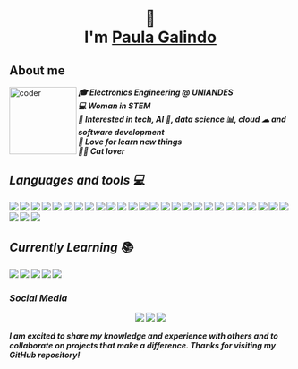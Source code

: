 <!--
**cosmiccat31/cosmiccat31** is a ✨ _special_ ✨ repository because its `README.md` (this file) appears on your GitHub profile.

Here are some ideas to get you started:

- 🔭 I’m currently working on ...
- 🌱 I’m currently learning ...
- 👯 I’m looking to collaborate on ...
- 🤔 I’m looking for help with ...
- 💬 Ask me about ...
- 📫 How to reach me: ...
- 😄 Pronouns: ...
- ⚡ Fun fact: ...
-->

<h1 align="center">👋<br> I'm  <a href="www.linkedin.com/in/paula-galindo-alvear">Paula Galindo </a></h1>

<div>
  <h2> About me  </h2>
  <div>
<img align="left" width=120px alt="coder" src="https://media.giphy.com/media/sb4jbgzuyLrsCdYkLo/giphy.gif"/>
</div>
  
  <p align="left"><i><b>
  🎓 Electronics Engineering @ UNIANDES<br>
  💻 Woman in STEM <br>
  🚩 Interested in tech, AI 🤖, data science 📊, cloud ☁ and software development <br>
  💓 Love for learn new things <br>
  🐱‍💻 Cat lover 
 

</div>
 
## Languages and tools 💻

<img src = "https://img.shields.io/badge/github-%23121011.svg?style=for-the-badge&logo=github&logoColor=white"/>

<img src = "https://img.shields.io/badge/git-%23F05033.svg?style=for-the-badge&logo=git&logoColor=white"/>

<img src = "https://img.shields.io/badge/Trello-%23026AA7.svg?style=for-the-badge&logo=Trello&logoColor=white"/>

<img src = "https://img.shields.io/badge/-RaspberryPi-C51A4A?style=for-the-badge&logo=Raspberry-Pi"/>

<img src = "https://img.shields.io/badge/Notion-%23000000.svg?style=for-the-badge&logo=notion&logoColor=white"/>

<img src = "https://img.shields.io/badge/-Arduino-00979D?style=for-the-badge&logo=Arduino&logoColor=white"/>

<img src = "https://img.shields.io/badge/Linux%20Mint-87CF3E?style=for-the-badge&logo=Linux%20Mint&logoColor=white"/>

<img src = "https://img.shields.io/badge/Microsoft_Excel-217346?style=for-the-badge&logo=microsoft-excel&logoColor=white"/>

<img src = "https://img.shields.io/badge/SciPy-%230C55A5.svg?style=for-the-badge&logo=scipy&logoColor=%white"/>

<img src = "https://img.shields.io/badge/scikit--learn-%23F7931E.svg?style=for-the-badge&logo=scikit-learn&logoColor=white"/>

<img src = "https://img.shields.io/badge/numpy-%23013243.svg?style=for-the-badge&logo=numpy&logoColor=white"/>

<img src = "https://img.shields.io/badge/Matplotlib-%23ffffff.svg?style=for-the-badge&logo=Matplotlib&logoColor=black"/>

<img src = "https://img.shields.io/badge/latex-%23008080.svg?style=for-the-badge&logo=latex&logoColor=white"/>

<img src = "https://img.shields.io/badge/python-3670A0?style=for-the-badge&logo=python&logoColor=ffdd54"/>

<img src = "https://img.shields.io/badge/latex-%23008080.svg?style=for-the-badge&logo=latex&logoColor=white"/>

<img src = "https://img.shields.io/badge/java-%23ED8B00.svg?style=for-the-badge&logo=java&logoColor=white"/>

<img src = "https://img.shields.io/badge/c++-%2300599C.svg?style=for-the-badge&logo=c%2B%2B&logoColor=white"/>

<img src = "https://img.shields.io/badge/c%23-%23239120.svg?style=for-the-badge&logo=c-sharp&logoColor=white"/>

<img src = "https://img.shields.io/badge/c-%2300599C.svg?style=for-the-badge&logo=c&logoColor=white"/>

<img src = "https://img.shields.io/badge/Visual%20Studio%20Code-0078d7.svg?style=for-the-badge&logo=visual-studio-code&logoColor=white"/>

<img src = "https://img.shields.io/badge/Replit-DD1200?style=for-the-badge&logo=Replit&logoColor=white"/>

<img src = "https://img.shields.io/badge/pycharm-143?style=for-the-badge&logo=pycharm&logoColor=black&color=black&labelColor=green"/>

<img src = "https://img.shields.io/badge/jupyter-%23FA0F00.svg?style=for-the-badge&logo=jupyter&logoColor=white"/>

<img src = "https://img.shields.io/badge/Eclipse-FE7A16.svg?style=for-the-badge&logo=Eclipse&logoColor=white"/>

<img src = "https://img.shields.io/badge/azure-%230072C6.svg?style=for-the-badge&logo=microsoftazure&logoColor=white"/>

<img src = "https://img.shields.io/badge/AWS-%23FF9900.svg?style=for-the-badge&logo=amazon-aws&logoColor=white"/>

<img src = "https://img.shields.io/badge/ros-%230A0FF9.svg?style=for-the-badge&logo=ros&logoColor=white"/>

<img src = "https://img.shields.io/badge/opencv-%23white.svg?style=for-the-badge&logo=opencv&logoColor=white"/>

<img src = "https://img.shields.io/badge/mysql-%2300f.svg?style=for-the-badge&logo=mysql&logoColor=white"/>

## Currently Learning 📚

 <img src = "https://img.shields.io/badge/Oracle-F80000?style=for-the-badge&logo=oracle&logoColor=white"/>
 <img src = "https://img.shields.io/badge/react-%2320232a.svg?style=for-the-badge&logo=react&logoColor=%2361DAFB"/>
    
 <img src = "https://img.shields.io/badge/django-%23092E20.svg?style=for-the-badge&logo=django&logoColor=white"/>
    
    
  <img src = "https://img.shields.io/badge/.NET-5C2D91?style=for-the-badge&logo=.net&logoColor=white"/>
    
  <img src = "https://img.shields.io/badge/power_bi-F2C811?style=for-the-badge&logo=powerbi&logoColor=black"/>
     

<h3> Social Media </h3>
</div>

<div align="center">
  <a href="https://instagram.com/pau1.984?igshid=ZDdkNTZiNTM=" target="_blank"><img src="https://img.shields.io/badge/-Instagram-%23E4405F?style=for-the-badge&logo=instagram&logoColor=white" target="_blank"></a>
  <a href="www.linkedin.com/in/paula-galindo-alvear" target="_blank"><img src="https://img.shields.io/badge/-LinkedIn-%230077B5?style=for-the-badge&logo=linkedin&logoColor=white" target="_blank"></a> 
  <a href="mailto:p.galindo.alvear@gmail.com"><img src="https://img.shields.io/badge/-Gmail-%23333?style=for-the-badge&logo=gmail&logoColor=white&color=red" target="_blank"></a>
</div>
    
  
I am excited to share my knowledge and experience with others and to collaborate on projects that make a difference. Thanks for visiting my GitHub repository!
